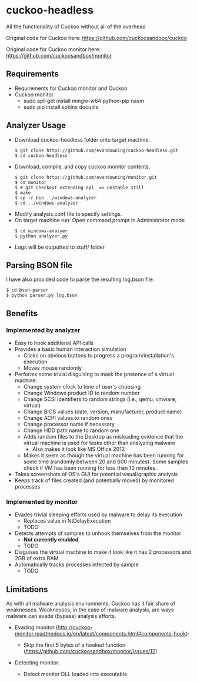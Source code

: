 # cuckoo-headless
All the functionality of Cuckoo without all of the overhead

Original code for Cuckoo here: https://github.com/cuckoosandbox/cuckoo

Original code for Cuckoo monitor here: https://github.com/cuckoosandbox/monitor

## Requirements
  * Requirements for Cuckoo monitor and Cuckoo
  * Cuckoo monitor
    * sudo apt-get install mingw-w64 python-pip nasm
    * sudo pip install sphinx docutils

## Analyzer Usage
  * Download cuckoo-headless folder onto target machine.
    ```
    $ git clone https://github.com/evandowning/cuckoo-headless.git
    $ cd cuckoo-headless
    ```
  * Download, compile, and copy cuckoo monitor contents.
    ```
    $ git clone https://github.com/evandowning/monitor.git
    $ cd monitor
    $ # git checkout extending-api  => unstable still
    $ make
    $ cp -r bin ../windows-analyzer
    $ cd ../windows-analyzer
    ```
  * Modify analysis.conf file to specify settings.
  * On target machine run:
    Open command prompt in Administrator mode
    ```
    $ cd windows-analyer
    $ python analyzer.py
    ```
  * Logs will be outputted to stuff/ folder

## Parsing BSON file

I have also provided code to parse the resulting log.bson file.

```
$ cd bson-parser
$ python parser.py log.bson
```

## Benefits

### Implemented by analyzer
- Easy to hook additional API calls
- Provides a basic human interaction simulation
  - Clicks on obvious buttons to progress a program/installation's execution
  - Moves mouse randomly
- Performs some trivial disguising to mask the presence of a virtual machine:
  - Change system clock to time of user's choosing
  - Change Windows product ID to random number
  - Change SCSI identifiers to random strings (i.e., qemu, vmware, virtual)
  - Change BIOS values (date, version, manufacturer, product name)
  - Change ACPI values to random ones
  - Change processor name if necessary
  - Change HDD path name to random one
  - Adds random files to the Desktop as misleading evidence that the virtual
    machine is used for tasks other than analyzing malware
    - Also makes it look like MS Office 2012
  - Makes it seem as though the virtual machine has been running for some time
    (randomly between 20 and 600 minutes). Some samples check if VM has been running
    for less than 10 minutes.
- Takes screenshots of OS's GUI for potential visual/graphic analysis
- Keeps track of files created (and potentially moved) by monitored processes

### Implemented by monitor
- Evades trivial sleeping efforts used by malware to delay its execution
  - Replaces value in NtDelayExecution
  - TODO
- Detects attempts of samples to unhook themselves from the monitor
  - **Not currently enabled**
  - TODO
- Disguises the virtual machine to make it look like it has 2 processors and 2GB of extra RAM
- Automatically tracks processes infected by sample
  - TODO
  
## Limitations

As with all malware analysis environments, Cuckoo has it fair share of weaknesses.
Weaknesses, in the case of malware analysis, are ways malware can evade (bypass)
analysis efforts.

- Evading monitor (http://cuckoo-monitor.readthedocs.io/en/latest/components.html#components-hook):
    - Skip the first 5 bytes of a hooked function (https://github.com/cuckoosandbox/monitor/issues/12)

- Detecting monitor:
    - Detect monitor DLL loaded into executable
